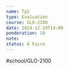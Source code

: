 ```yaml
---
name: Tp2
type: Evaluation
course: GLO-2100
date: 2024-12-10T14:00
ponderation: 10
note:
status: À Faire
---
```

#school/GLO-2100 
